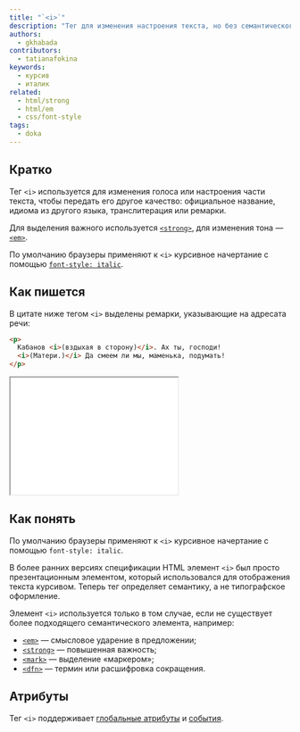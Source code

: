 ```yaml
---
title: "`<i>`"
description: "Тег для изменения настроения текста, но без семантического значения."
authors:
  - gkhabada
contributors:
  - tatianafokina
keywords:
  - курсив
  - италик
related:
  - html/strong
  - html/em
  - css/font-style
tags:
  - doka
---
```


## Кратко

Тег `<i>` используется для изменения голоса или настроения части текста, чтобы передать его другое качество: официальное название, идиома из другого языка, транслитерация или ремарки.

Для выделения важного используется [`<strong>`](/html/strong/), для изменения тона — [`<em>`](/html/em/).

По умолчанию браузеры применяют к `<i>` курсивное начертание с помощью [`font-style: italic`](/css/font-style/).

## Как пишется

В цитате ниже тегом `<i>` выделены ремарки, указывающие на адресата речи:

```html
<p>
  Кабанов <i>(вздыхая в сторону)</i>. Ах ты, господи!
  <i>(Матери.)</i> Да смеем ли мы, маменька, подумать!
</p>
```

<iframe title="Ремарки в пьесе" src="demos/base/" height="210"></iframe>

## Как понять

По умолчанию браузеры применяют к `<i>` курсивное начертание с помощью `font-style: italic`.

В более ранних версиях спецификации HTML элемент `<i>` был просто презентационным элементом, который использовался для отображения текста курсивом. Теперь тег определяет семантику, а не типографское оформление.

Элемент `<i>` используется только в том случае, если не существует более подходящего семантического элемента, например:

- [`<em>`](/html/em/) — смысловое ударение в предложении;
- [`<strong>`](/html/strong/) — повышенная важность;
- [`<mark>`](/html/mark/) — выделение «маркером»;
- [`<dfn>`](/html/dfn/) — термин или расшифровка сокращения.

## Атрибуты

Тег `<i>` поддерживает [глобальные атрибуты](/html/global-attrs/) и [события](/js/events/).
